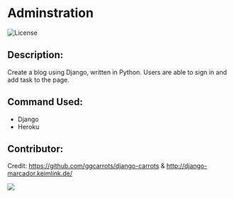 # Adminstration

![License](https://img.shields.io/badge/License-ISC-blue.svg "License Badge")

## Description:
Create a blog using Django, written in Python. Users are able to sign in and add task to the page.  

## Command Used:
- Django
- Heroku

## Contributor: 
Credit: https://github.com/ggcarrots/django-carrots &
        http://django-marcador.keimlink.de/

![](/screenshot.PNG)
